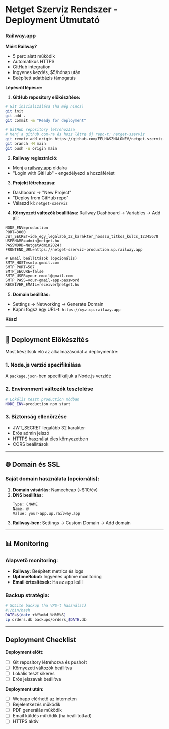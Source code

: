 # Netget Szerviz Rendszer - Deployment Útmutató


### Railway.app

**Miért Railway?**
- 5 perc alatt működik
- Automatikus HTTPS
- GitHub integration
- Ingyenes kezdés, $5/hónap után
- Beépített adatbázis támogatás

**Lépésről lépésre:**

1. **GitHub repository előkészítése:**
```bash
# Git inicializálása (ha még nincs)
git init
git add .
git commit -m "Ready for deployment"

# GitHub repository létrehozása
# Menj a github.com-ra és hozz létre új repo-t: netget-szerviz
git remote add origin https://github.com/FELHASZNALONEV/netget-szerviz.git
git branch -M main
git push -u origin main
```

2. **Railway regisztráció:**
- Menj a [railway.app](https://railway.app) oldalra
- "Login with GitHub" - engedélyezd a hozzáférést

3. **Projekt létrehozása:**
- Dashboard → "New Project"
- "Deploy from GitHub repo"
- Válaszd ki: `netget-szerviz`

4. **Környezeti változók beállítása:**
Railway Dashboard → Variables → Add all:
```
NODE_ENV=production
PORT=3000
JWT_SECRET=ide_egy_legalabb_32_karakter_hosszu_titkos_kulcs_12345678
USERNAME=admin@netget.hu
PASSWORD=NetgetAdmin2024!
FRONTEND_URL=https://netget-szerviz-production.up.railway.app

# Email beállítások (opcionális)
SMTP_HOST=smtp.gmail.com
SMTP_PORT=587
SMTP_SECURE=false
SMTP_USER=your-email@gmail.com
SMTP_PASS=your-gmail-app-password
RECEIVER_EMAIL=receiver@netget.hu
```

5. **Domain beállítás:**
- Settings → Networking → Generate Domain
- Kapni fogsz egy URL-t: `https://xyz.up.railway.app`

**Kész!**

---

## 🔧 Deployment Előkészítés

Most készítsük elő az alkalmazásodat a deploymentre:

### 1. Node.js verzió specifikálása
A `package.json`-ben specifikáljuk a Node.js verziót:

### 2. Environment változók tesztelése
```bash
# Lokális teszt production módban
NODE_ENV=production npm start
```

### 3. Biztonság ellenőrzése
- JWT_SECRET legalább 32 karakter
- Erős admin jelszó
- HTTPS használat éles környezetben
- CORS beállítások

---

## 🌐 Domain és SSL

### Saját domain használata (opcionális):
1. **Domain vásárlás:** Namecheap (~$10/év)
2. **DNS beállítás:**
   ```
   Type: CNAME
   Name: @
   Value: your-app.up.railway.app
   ```
3. **Railway-ben:** Settings → Custom Domain → Add domain

---

## 📊 Monitoring

### Alapvető monitoring:
- **Railway:** Beépített metrics és logs
- **UptimeRobot:** Ingyenes uptime monitoring
- **Email értesítések:** Ha az app leáll

### Backup stratégia:
```bash
# SQLite backup (ha VPS-t használsz)
#!/bin/bash
DATE=$(date +%Y%m%d_%H%M%S)
cp orders.db backups/orders_$DATE.db
```

---

## Deployment Checklist

**Deployment előtt:**
- [ ] Git repository létrehozva és pusholt
- [ ] Környezeti változók beállítva
- [ ] Lokális teszt sikeres
- [ ] Erős jelszavak beállítva

**Deployment után:**
- [ ] Webapp elérhető az interneten
- [ ] Bejelentkezés működik
- [ ] PDF generálás működik
- [ ] Email küldés működik (ha beállítottad)
- [ ] HTTPS aktív
